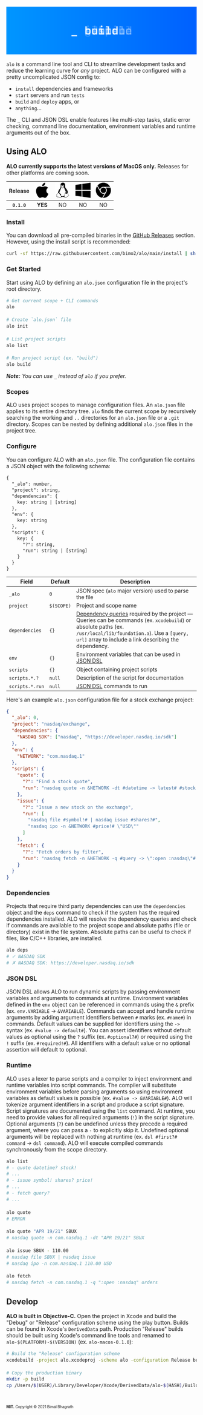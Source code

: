 ![Banner](.github/assets/banner.svg)

`alo` is a command line tool and CLI to streamline development tasks and reduce the learning curve for _any_ project. ALO can be configured with a pretty uncomplicated JSON config to:

- `install` dependencies and frameworks
- `start` servers and run `tests`
- `build` and `deploy` apps, or
- `anything`...

The `_` CLI and JSON DSL enable features like multi-step tasks, static error checking, command line documentation, environment variables and runtime arguments out of the box.

<!-- **The full documentation is available on the [official docs website](https://alo.sh).** -->

## Using ALO

**ALO currently supports the latest versions of MacOS only.** Releases for other platforms are coming soon.

|   Release   | ![MacOS](.github/assets/macos.svg) | ![Linux](.github/assets/linux.svg) | ![Windows](.github/assets/windows.svg) | ![Chrome OS](.github/assets/chrome-os.svg) |
| :---------: | :--------------------------------: | :--------------------------------: | :------------------------------------: | :----------------------------------------: |
| **`0.1.0`** |              **YES**               |                 NO                 |                   NO                   |                     NO                     |

### Install

You can download all pre-compiled binaries in the [GitHub Releases](https://github.com/bimo2/alo/releases) section. However, using the install script is recommended:

```sh
curl -sf https://raw.githubusercontent.com/bimo2/alo/main/install | sh
```

### Get Started

Start using ALO by defining an `alo.json` configuration file in the project's root directory.

```sh
# Get current scope + CLI commands
alo

# Create `alo.json` file
alo init

# List project scripts
alo list

# Run project script (ex. "build")
alo build
```

_**Note:** You can use `_` instead of `alo` if you prefer._

### Scopes

ALO uses project scopes to manage configuration files. An `alo.json` file applies to its entire directory tree. `alo` finds the current scope by recursively searching the working and `..` directories for an `alo.json` file or a `.git` directory. Scopes can be nested by defining additional `alo.json` files in the project tree.

### Configure

You can configure ALO with an `alo.json` file. The configuration file contains a JSON object with the following schema:

```
{
  "_alo": number,
  "project": string,
  "dependencies": {
    key: string | [string]
  },
  "env": {
    key: string
  },
  "scripts": {
    key: {
      "?": string,
      "run": string | [string]
    }
  }
}
```

| Field           | Default    | Description                                                                                                                                                                                                                                   |
| --------------- | ---------- | --------------------------------------------------------------------------------------------------------------------------------------------------------------------------------------------------------------------------------------------- |
| `_alo`          | `0`        | JSON spec (`alo` major version) used to parse the file                                                                                                                                                                                        |
| `project`       | `$(SCOPE)` | Project and scope name                                                                                                                                                                                                                        |
| `dependencies`  | `{}`       | [Dependency queries](#dependencies) required by the project &mdash; Queries can be commands (ex. `xcodebuild`) or absolute paths (ex. `/usr/local/lib/foundation.a`). Use a `[query, url]` array to include a link describing the dependency. |
| `env`           | `{}`       | Environment variables that can be used in [JSON DSL](#json-dsl)                                                                                                                                                                               |
| `scripts`       | `{}`       | Object containing project scripts                                                                                                                                                                                                             |
| `scripts.*.?`   | `null`     | Description of the script for documentation                                                                                                                                                                                                   |
| `scripts.*.run` | `null`     | [JSON DSL](#json-dsl) commands to run                                                                                                                                                                                                         |

Here's an example `alo.json` configuration file for a stock exchange project:

```json
{
  "_alo": 0,
  "project": "nasdaq/exchange",
  "dependencies": {
    "NASDAQ SDK": ["nasdaq", "https://developer.nasdaq.io/sdk"]
  },
  "env": {
    "NETWORK": "com.nasdaq.1"
  },
  "scripts": {
    "quote": {
      "?": "Find a stock quote",
      "run": "nasdaq quote -n &NETWORK -dt #datetime -> latest# #stock!#"
    },
    "issue": {
      "?": "Issue a new stock on the exchange",
      "run": [
        "nasdaq file #symbol!# | nasdaq issue #shares?#",
        "nasdaq ipo -n &NETWORK #price!# \"USD\""
      ]
    },
    "fetch": {
      "?": "Fetch orders by filter",
      "run": "nasdaq fetch -n &NETWORK -q #query -> \":open :nasdaq\"# orders"
    }
  }
}
```

### Dependencies

Projects that require third party dependencies can use the `dependencies` object and the `deps` command to check if the system has the required dependencies installed. ALO will resolve the dependency queries and check if commands are available to the project scope and absolute paths (file or directory) exist in the file system. Absolute paths can be useful to check if files, like C/C++ libraries, are installed.

```sh
alo deps
# ✓ NASDAQ SDK
# ✗ NASDAQ SDK: https://developer.nasdaq.io/sdk
```

### JSON DSL

JSON DSL allows ALO to run dynamic scripts by passing environment variables and arguments to commands at runtime. Environment variables defined in the `env` object can be referenced in commands using the `&` prefix (ex. `env.VARIABLE` &rarr; `&VARIABLE`). Commands can accept and handle runtime arguments by adding argument identifiers between `#` marks (ex. `#name#`) in commands. Default values can be supplied for identifiers using the `->` syntax (ex. `#value -> default#`). You can assert identifiers without default values as optional using the `?` suffix (ex. `#optional?#`) or required using the `!` suffix (ex. `#required!#`). All identifiers with a default value or no optional assertion will default to optional.

### Runtime

ALO uses a lexer to parse scripts and a compiler to inject environment and runtime variables into script commands. The compiler will substitute environment variables before parsing arguments so using environment variables as default values is possible (ex. `#value -> &VARIABLE#`). ALO will tokenize argument identifiers in a script and produce a script signature. Script signatures are documented using the `list` command. At runtime, you need to provide values for all required arguments (`!`) in the script signature. Optional arguments (`?`) can be undefined unless they precede a required argument, where you can pass a `-` to explicitly skip it. Undefined optional arguments will be replaced with nothing at runtime (ex. `dsl #first?# command` &rarr; `dsl command`). ALO will execute compiled commands synchronously from the scope directory.

```sh
alo list
# - quote datetime? stock!
# ...
# - issue symbol! shares? price!
# ...
# - fetch query?
# ...

alo quote
# ERROR

alo quote "APR 19/21" SBUX
# nasdaq quote -n com.nasdaq.1 -dt "APR 19/21" SBUX

alo issue SBUX - 110.00
# nasdaq file SBUX | nasdaq issue
# nasdaq ipo -n com.nasdaq.1 110.00 USD

alo fetch
# nasdaq fetch -n com.nasdaq.1 -q ":open :nasdaq" orders
```

## Develop

**ALO is built in Objective-C.** Open the project in Xcode and build the "Debug" or "Release" configuration scheme using the play button. Builds can be found in Xcode's `DerivedData` path. Production "Release" builds should be built using Xcode's command line tools and renamed to `alo-$(PLATFORM)-$(VERSION)` (ex. `alo-macos-0.1.0`):

```sh
# Build the "Release" configuration scheme
xcodebuild -project alo.xcodeproj -scheme alo -configuration Release build

# Copy the production binary
mkdir -p build
cp /Users/$(USER)/Library/Developer/Xcode/DerivedData/alo-$(HASH)/Build/Products/Release/alo ./build/alo-$(PLATFORM)-$(VERSION)
```

#

<sub><sup>**MIT.** Copyright &copy; 2021 Bimal Bhagrath</sup></sub>
